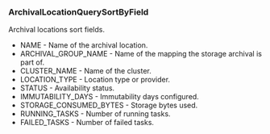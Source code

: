 ### ArchivalLocationQuerySortByField
Archival locations sort fields.

- NAME - Name of the archival location.
- ARCHIVAL_GROUP_NAME - Name of the mapping the storage archival is part of.
- CLUSTER_NAME - Name of the cluster.
- LOCATION_TYPE - Location type or provider.
- STATUS - Availability status.
- IMMUTABILITY_DAYS - Immutability days configured.
- STORAGE_CONSUMED_BYTES - Storage bytes used.
- RUNNING_TASKS - Number of running tasks.
- FAILED_TASKS - Number of failed tasks.
